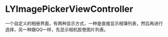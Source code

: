 LYImagePickerViewController
===========================

一个自定义的相册界面，有两种显示方式，一种是直接显示相簿列表，然后再进行选择，另一种跟QQ一样，先显示相机胶卷图片列表。
